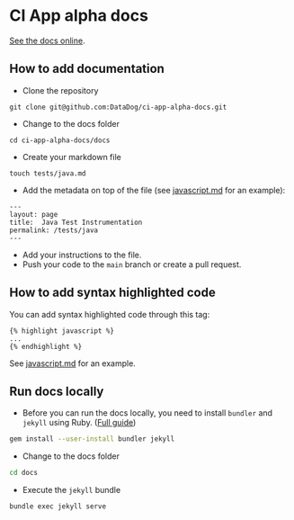 # CI App alpha docs

[See the docs online](https://datadoghq.dev/ciapp-alpha-docs/).

## How to add documentation

* Clone the repository
```
git clone git@github.com:DataDog/ci-app-alpha-docs.git
```
* Change to the docs folder
```
cd ci-app-alpha-docs/docs
```
* Create your markdown file
```
touch tests/java.md
```
* Add the metadata on top of the file (see [javascript.md](/docs/tests/javascript.md) for an example):
```
---
layout: page
title:  Java Test Instrumentation
permalink: /tests/java
---
```
* Add your instructions to the file.
* Push your code to the `main` branch or create a pull request.

## How to add syntax highlighted code

You can add syntax highlighted code through this tag:
```
{% highlight javascript %}
...
{% endhighlight %}
```

See [javascript.md](/docs/tests/javascript.md) for an example.

## Run docs locally

* Before you can run the docs locally, you need to install `bundler` and `jekyll` using Ruby. ([Full guide](https://jekyllrb.com/docs/installation))
```bash
gem install --user-install bundler jekyll
```

* Change to the docs folder
```bash
cd docs
```

* Execute the `jekyll` bundle
```bash
bundle exec jekyll serve
```







